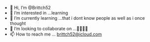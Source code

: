 - 👋 Hi, I’m @Brittch52
- 👀 I’m interested in ...learning
- 🌱 I’m currently learning ...that i dont know people as well as i once thought
- 💞️ I’m looking to collaborate on ...🤨🤷🏽‍♀️
- 📫 How to reach me ... brittch52@icloud.com

<!---
Brittch52/Brittch52 is a ✨ special ✨ repository because its `README.md` (this file) appears on your GitHub profile.
You can click the Preview link to take a look at your changes.
--->
